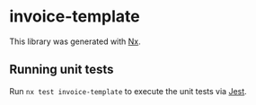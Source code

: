# invoice-template

This library was generated with [Nx](https://nx.dev).

## Running unit tests

Run `nx test invoice-template` to execute the unit tests via [Jest](https://jestjs.io).
